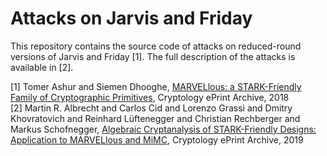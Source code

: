 # Attacks on Jarvis and Friday
This repository contains the source code of attacks on reduced-round versions of Jarvis and Friday [1]. The full description of the attacks is available in [2].

[1] Tomer Ashur and Siemen Dhooghe, [MARVELlous: a STARK-Friendly Family of Cryptographic Primitives](https://eprint.iacr.org/2018/1098.pdf), Cryptology ePrint Archive, 2018  
[2] Martin R. Albrecht and Carlos Cid and Lorenzo Grassi and Dmitry Khovratovich and Reinhard Lüftenegger and Christian Rechberger and Markus Schofnegger, [Algebraic Cryptanalysis of STARK-Friendly Designs: Application to MARVELlous and MiMC](https://eprint.iacr.org/2019/419.pdf), Cryptology ePrint Archive, 2019
